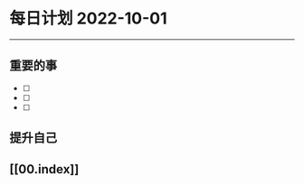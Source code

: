 
#  每日计划 2022-10-01
---
## 重要的事
- [ ]  
- [ ]  
- [ ]  



## 提升自己

  



## [[00.index]]










